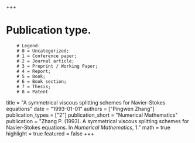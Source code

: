 +++
# Publication type.
        # Legend: 
        # 0 = Uncategorized; 
        # 1 = Conference paper; 
        # 2 = Journal article;
        # 3 = Preprint / Working Paper; 
        # 4 = Report; 
        # 5 = Book; 
        # 6 = Book section;
        # 7 = Thesis; 
        # 8 = Patent
title = "A symmetrical viscous splitting schemes for Navier-Stokes equations"
date = "1993-01-01"
authors = ["Pingwen Zhang"]
publication_types = ["2"]
publication_short = "Numerical Mathematics"
publication = "Zhang P. (1993). A symmetrical viscous splitting schemes for Navier-Stokes equations. In _Numerical Mathematics_, 1."
math = true
highlight = true
featured = false
+++
